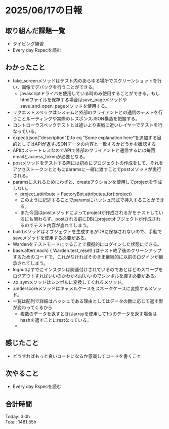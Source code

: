 # 2025/06/17の日報
## 取り組んだ課題一覧
* タイピング練習
* Every day Rspecを読む
## わかったこと 
* take_screenメソッドはテスト内のあらゆる場所でスクリーンショットを行い、画像でデバッグを行うことができる。
  * javascriptドライバを使用している時のみ使用することができる。もしhtmlファイルを保存する場合はsave_pageメソッドやsave_and_open_pageメソッドを使用する。
*  リクエストスペックはシステムと外部のクライアントとの通信のテストを行うことルーティングや実際のレスポンスJSON構造を把握する。
  * コントローラスペックテストとは違いより実戦に近いレイヤーでテストを行なっている。
*  expect(json["description"]).to eq "Some explanation here"を追加する目的としてはAPIが返すJSONデータの内容と一致するかどうかを確認する
*  APIはステートレスなのでAPIで外部のクライアントと通信するには毎回emailとaccess_tokenが必要となる。
* postメソッドをテストする際には初めにプロジェクトの作成をして、それをアクセストークンとともにparamsに一緒に渡すことでpostメソッドが実行される。
* paramsに入れるためにわざと、createアクションを使用してprojectを作成しない。
  * project_attiribute = FactoryBot.attributes_for(:project)
  * このように記述することでparamsにハッシュ形式で挿入することができる。
  * また今回はpostメソッドによってprojectが作成されるかをテストしているにも関わらず、postされる前にDBにprojectオブジェクトが作成されるのでテスト内容が崩れてしまう。
* buildメソッドはオブジェクトを生成するがDBに保存されないので、手動でsaveメソッドを使用する必要がある。
* Wardenをテストモードにすることで模擬的にログインした状態にできる。
* base.after(:each) { Warden.test_reset! }はテスト終了後のクリーンアップするためのコードで、これがなければそのまま継続的に以前のログインが継承されてしまう。
* logoutはすでにインスタンは関連付けされているのであとはどのスコープをログアウトすればいいのかわかればいいのでシンボルを渡す必要がある。
* .to_symメソッドはシンボルに変換してくれるメソッド。
* .underscoreメソッドはキャメルケースをスネークケースに変換するメソッド。
* 一覧は配列で詳細はハッシュである理由としてはデータの数に応じて返す型が変わってくるから
  * 複数のデータを返すときはarrayを使用して1つのデータを返す場合はhashを返すことにrestなっている。
  *          
## 感じたこと
* どうすればもっと良いコードになるか意識してコードを書くこと
## 次やること
* Every day Rspecを読む
##  合計時間 
Today: 3.0h<br>
Total: 1481.55h
